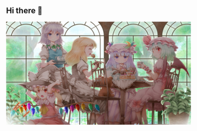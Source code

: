 ## Hi there 👋




![](https://raw.githubusercontent.com/goofish-shop/.github/main/profile/go-fish.png)
